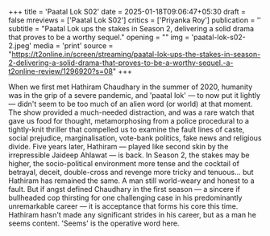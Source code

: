 +++
title = 'Paatal Lok S02'
date = 2025-01-18T09:06:47+05:30
draft = false
mreviews = ['Paatal Lok S02']
critics = ['Priyanka Roy']
publication = ''
subtitle = "Paatal Lok ups the stakes in Season 2, delivering a solid drama that proves to be a worthy sequel."
opening = ""
img = 'paatal-lok-s02-2.jpeg'
media = 'print'
source = "https://t2online.in/screen/streaming/paatal-lok-ups-the-stakes-in-season-2-delivering-a-solid-drama-that-proves-to-be-a-worthy-sequel.-a-t2online-review/1296920?s=08"
+++

When we first met Hathiram Chaudhary in the summer of 2020, humanity was in the grip of a severe pandemic, and 'paatal lok' — to now put it lightly — didn't seem to be too much of an alien word (or world) at that moment. The show provided a much-needed distraction, and was a rare watch that gave us food for thought, metamorphosing from a police procedural to a tightly-knit thriller that compelled us to examine the fault lines of caste, social prejudice, marginalisation, vote-bank politics, fake news and religious divide. Five years later, Hathiram — played like second skin by the irrepressible Jaideep Ahlawat — is back. In Season 2, the stakes may be higher, the socio-political environment more tense and the cocktail of betrayal, deceit, double-cross and revenge more tricky and tenuous... but Hathiram has remained the same. A man still world-weary and honest to a fault. But if angst defined Chaudhary in the first season — a sincere if bullheaded cop thirsting for one challenging case in his predominantly unremarkable career — it is acceptance that forms his core this time. Hathiram hasn't made any significant strides in his career, but as a man he seems content. 'Seems' is the operative word here.
